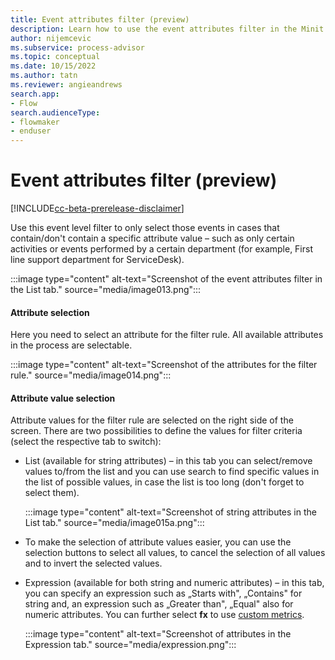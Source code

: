 ```yaml
---
title: Event attributes filter (preview)
description: Learn how to use the event attributes filter in the Minit desktop application in process advisor.
author: nijemcevic
ms.subservice: process-advisor
ms.topic: conceptual
ms.date: 10/15/2022
ms.author: tatn
ms.reviewer: angieandrews
search.app:
- Flow
search.audienceType:
- flowmaker
- enduser
---
```


# Event attributes filter (preview)

[!INCLUDE[cc-beta-prerelease-disclaimer](../includes/cc-beta-prerelease-disclaimer.md)]

Use this event level filter to only select those events in cases that contain/don't contain a specific attribute value – such as only certain activities or events performed by a certain department (for example, First line support department for ServiceDesk).

:::image type="content" alt-text="Screenshot of the event attributes filter in the List tab." source="media/image013.png":::

#### Attribute selection

Here you need to select an attribute for the filter rule. All available attributes in the process are selectable.

:::image type="content" alt-text="Screenshot of the attributes for the filter rule." source="media/image014.png":::

#### Attribute value selection

Attribute values for the filter rule are selected on the right side of the screen.
There are two possibilities to define the values for filter criteria (select the respective tab to switch):

- List (available for string attributes) – in this tab you can select/remove values to/from the list and you can use search to find specific values in the list of possible values, in case the list is too long (don't forget to select them).

   :::image type="content" alt-text="Screenshot of string attributes in the  List tab." source="media/image015a.png":::

- To make the selection of attribute values easier, you can use the selection buttons to select all values, to cancel the selection of all values and to invert the selected values.

- Expression (available for both string and numeric attributes) – in this tab, you can specify an expression such as „Starts with", „Contains" for string and, an expression such as „Greater than", „Equal" also for numeric attributes. You can further select **fx** to use [custom metrics](custom-metrics.md).

   :::image type="content" alt-text="Screenshot of attributes in the Expression tab." source="media/expression.png":::




